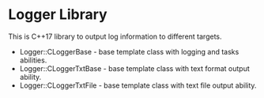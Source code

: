 # Logger Library
This is C++17 library to output log information to different targets.
- Logger::CLoggerBase - base template class with logging and tasks abilities.
- Logger::CLoggerTxtBase - base template class with text format output ability.
- Logger::CLoggerTxtFile - base template class with text file output ability.